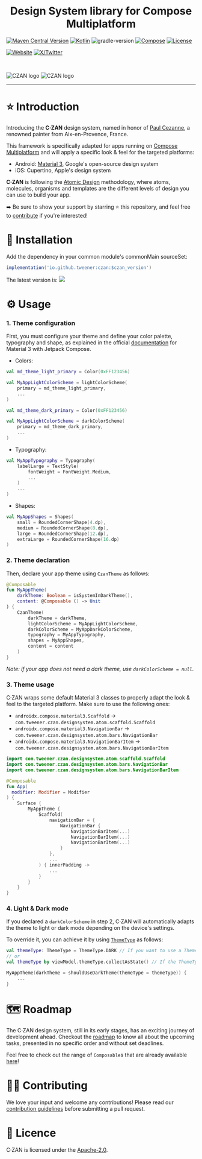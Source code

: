 <h1 align="center">Design System library for Compose Multiplatform</h1>

[![Maven Central Version](https://img.shields.io/maven-central/v/io.github.tweener/czan?color=orange)](https://central.sonatype.com/artifact/io.github.tweener/czan)
[![Kotlin](https://img.shields.io/badge/kotlin-2.0.20-blue.svg?logo=kotlin)](http://kotlinlang.org)
![gradle-version](https://img.shields.io/badge/gradle-8.5.2-blue?logo=gradle)
[![Compose](https://img.shields.io/badge/compose-1.6.11-blue.svg?logo=jetpackcompose)](https://www.jetbrains.com/lp/compose-multiplatform)
[![License](https://img.shields.io/badge/License-Apache%202.0-green.svg)](https://opensource.org/licenses/Apache-2.0)

[![Website](https://img.shields.io/badge/Author-vivienmahe.com-purple)](https://vivienmahe.com/)
[![X/Twitter](https://img.shields.io/twitter/follow/VivienMahe)](https://twitter.com/VivienMahe)

<br>

![CZAN logo](https://github.com/user-attachments/assets/c1283997-6d56-4257-8f6f-ffbcaf301e1e#gh-light-mode-only)
![CZAN logo](https://github.com/user-attachments/assets/984f3478-33ff-4101-b8e7-dad4f7484765#gh-dark-mode-only)

---

# ⭐️ Introduction

Introducing the **C·ZAN** design system, named in honor of [Paul Cezanne](https://en.wikipedia.org/wiki/Paul_C%C3%A9zanne), a renowned painter from Aix-en-Provence, France.

This framework is specifically adapted for apps running on [Compose Multiplatform](https://www.jetbrains.com/lp/compose-multiplatform/) and will apply a specific look & feel for the targeted platforms:
- Android: [Material 3](https://m3.material.io/), Google's open-source design system
- iOS: Cupertino, Apple's design system

**C·ZAN** is following the [Atomic Design](https://bradfrost.com/blog/post/atomic-web-design/) methodology, where atoms, molecules, organisms and templates are the different levels of design you can
use to build your app.

➡️ Be sure to show your support by starring ⭐️ this repository, and feel free to [contribute](#-contributing) if you're interested!

# 💾 Installation

Add the dependency in your common module's commonMain sourceSet:

```groovy
implementation('io.github.tweener:czan:$czan_version')
```

The latest version
is: [![](https://img.shields.io/maven-metadata/v?metadataUrl=https%3A%2F%2Fs01.oss.sonatype.org%2Fservice%2Flocal%2Frepo_groups%2Fpublic%2Fcontent%2Fio%2Fgithub%2Ftweener%2Fczan%2Fmaven-metadata.xml)](https://central.sonatype.com/artifact/io.github.tweener/czan)

# ⚙️ Usage

### 1. Theme configuration

First, you must configure your theme and define your color palette, typography and shape, as explained in the
official [documentation](https://developer.android.com/jetpack/compose/designsystems/material3#material-theming) for Material 3 with Jetpack Compose.

- Colors:

```kotlin
val md_theme_light_primary = Color(0xFF123456)

val MyAppLightColorScheme = lightColorScheme(
    primary = md_theme_light_primary,
    ...
)

val md_theme_dark_primary = Color(0xFF123456)

val MyAppLightColorScheme = darkColorScheme(
    primary = md_theme_dark_primary,
    ...
)
```

- Typography:

```kotlin
val MyAppTypography = Typography(
    labelLarge = TextStyle(
        fontWeight = FontWeight.Medium,
        ...
    )
    ...
)
````

- Shapes:

```kotlin
val MyAppShapes = Shapes(
    small = RoundedCornerShape(4.dp),
    medium = RoundedCornerShape(8.dp),
    large = RoundedCornerShape(12.dp),
    extraLarge = RoundedCornerShape(16.dp)
)

```

### 2. Theme declaration

Then, declare your app theme using `CzanTheme` as follows:

```kotlin
@Composable
fun MyAppTheme(
    darkTheme: Boolean = isSystemInDarkTheme(),
    content: @Composable () -> Unit
) {
    CzanTheme(
        darkTheme = darkTheme,
        lightColorScheme = MyAppLightColorScheme,
        darkColorScheme = MyAppDarkColorScheme,
        typography = MyAppTypography,
        shapes = MyAppShapes,
        content = content
    )
}
```

_Note: if your app does not need a dark theme, use `darkColorScheme = null`._

### 3. Theme usage

C·ZAN wraps some default Material 3 classes to properly adapt the look & feel to the targeted platform. Make sure to use the following ones:
- `androidx.compose.material3.Scaffold` -> `com.tweener.czan.designsystem.atom.scaffold.Scaffold`
- `androidx.compose.material3.NavigationBar` -> `com.tweener.czan.designsystem.atom.bars.NavigationBar`
- `androidx.compose.material3.NavigationBarItem` -> `com.tweener.czan.designsystem.atom.bars.NavigationBarItem`

```kotlin
import com.tweener.czan.designsystem.atom.scaffold.Scaffold
import com.tweener.czan.designsystem.atom.bars.NavigationBar
import com.tweener.czan.designsystem.atom.bars.NavigationBarItem

@Composable
fun App(
  modifier: Modifier = Modifier
) {
    Surface {
        MyAppTheme {
            Scaffold(
                navigationBar = {
                    NavigationBar {
                        NavigationBarItem(...)
                        NavigationBarItem(...)
                        NavigationBarItem(...)
                    }
                },
                ...
            ) { innerPadding ->
                ...
            }
        }
    }
}
```

### 4. Light & Dark mode

If you declared a `darkColorScheme` in step 2, C·ZAN will automatically adapts the theme to light or dark mode depending on the device's settings.

To override it, you can achieve it by using [`ThemeType`](https://github.com/Tweener/czan/blob/main/czan/src/commonMain/kotlin/com/tweener/czan/theme/ThemeType.kt) as follows:

```kotlin
val themeType: ThemeType = ThemeType.DARK // If you want to use a ThemeType directly from your main Composable
// or
val themeType by viewModel.themeType.collectAsState() // If the ThemeType is provided by the ViewModel 

MyAppTheme(darkTheme = shouldUseDarkTheme(themeType = themeType)) {
    ...
}
```

# 🗺️ Roadmap

The C·ZAN design system, still in its early stages, has an exciting journey of development ahead. Checkout the [roadmap](https://github.com/users/Tweener/projects/1/views/1) to know all about the
upcoming tasks, presented in no specific order and without set deadlines.

Feel free to check out the range of `Composable`s that are already available [here](https://github.com/Tweener/czan/tree/main/czan/src/commonMain/kotlin/com/tweener/czan/designsystem)!

# 👨‍💻 Contributing

We love your input and welcome any contributions! Please read our [contribution guidelines](https://github.com/Tweener/czan/blob/master/CONTRIBUTING.md) before submitting a pull request.

# 🪪 Licence

C·ZAN is licensed under the [Apache-2.0](https://github.com/Tweener/czan?tab=Apache-2.0-1-ov-file#readme).
